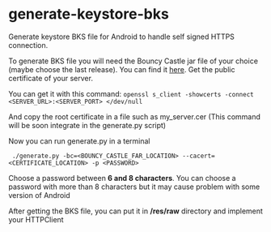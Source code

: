 # generate-keystore-bks
Generate keystore BKS file for Android to handle self signed HTTPS connection.

To generate BKS file you will need the Bouncy Castle jar file of your choice (maybe choose the last release).
You can find it [here](http://www.bouncycastle.org/latest_releases.html).
Get the public certificate of your server.

You can get it with this command:
```openssl s_client -showcerts -connect <SERVER_URL>:<SERVER_PORT> </dev/null```

And copy the root certificate in a file such as my_server.cer
(This command will be soon integrate in the generate.py script)

Now you can run generate.py in a terminal

``` ./generate.py -bc=<BOUNCY_CASTLE_FAR_LOCATION> --cacert=<CERTIFICATE_LOCATION> -p <PASSWORD>```

Choose a password between **6 and 8 characters**.
You can choose a password with more than 8 characters but it may cause problem with some version of Android

After getting the BKS file, you can put it in **/res/raw** directory and implement your HTTPClient

